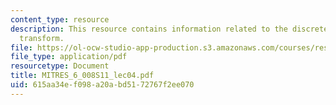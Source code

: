 ```yaml
---
content_type: resource
description: This resource contains information related to the discrete-time fourier
  transform.
file: https://ol-ocw-studio-app-production.s3.amazonaws.com/courses/res-6-008-digital-signal-processing-spring-2011/615aa34ef098a20abd5172767f2ee070_MITRES_6_008S11_lec04.pdf
file_type: application/pdf
resourcetype: Document
title: MITRES_6_008S11_lec04.pdf
uid: 615aa34e-f098-a20a-bd51-72767f2ee070
---
```

